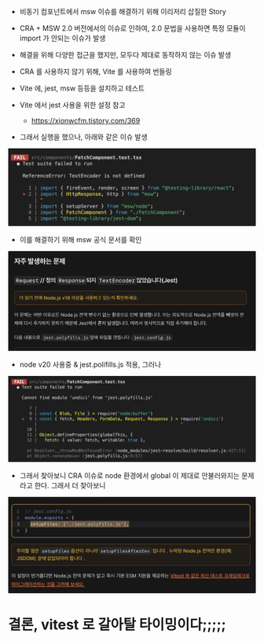 - 비동기 컴포넌트에서 msw 이슈를 해결하기 위해 이리저리 삽질한 Story

- CRA + MSW 2.0 버전에서의 이슈로 인하여, 2.0 문법을 사용하면 특정 모듈이 import 가 안되는 이슈가 발생
- 해결을 위해 다양한 접근을 했지만, 모두다 제대로 동작하지 않는 이슈 발생
- CRA 를 사용하지 않기 위해, Vite 를 사용하여 번들링
- Vite 에, jest, msw 등등을 설치하고 테스트
- Vite 에서 jest 사용을 위한 설정 참고
  - https://xionwcfm.tistory.com/369
- 그래서 실행을 했으나, 아래와 같은 이슈 발생

![alt text](vite-jest-1.png)

- 이를 해결하기 위해 msw 공식 문서를 확인

![alt text](vite-jest-2.png)

- node v20 사용중 & jest.polifills.js 적용, 그러나

![alt text](vite-jest-3.png)

- 그래서 찾아보니 CRA 이슈로 node 환경에서 global 이 제대로 안불러와지는 문제라고 한다. 그래서 더 찾아보니

![두둥](msw_migration.png)

# 결론, vitest 로 갈아탈 타이밍이다;;;;;
